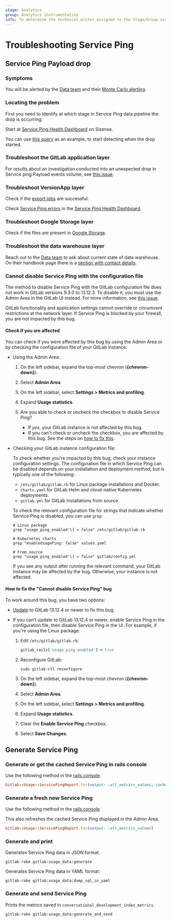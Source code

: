 ```yaml
---
stage: Analytics
group: Analytics Instrumentation
info: To determine the technical writer assigned to the Stage/Group associated with this page, see https://about.gitlab.com/handbook/product/ux/technical-writing/#assignments
---
```


# Troubleshooting Service Ping

## Service Ping Payload drop

### Symptoms

You will be alerted by the [Data team](https://about.gitlab.com/handbook/business-technology/data-team/) and their [Monte Carlo alerting](https://about.gitlab.com/handbook/business-technology/data-team/platform/monte-carlo/).

### Locating the problem

First you need to identify at which stage in Service Ping data pipeline the drop is occurring.

Start at [Service Ping Health Dashboard](https://app.periscopedata.com/app/gitlab/968489) on Sisense.

You can use [this query](https://gitlab.com/gitlab-org/gitlab/-/issues/347298#note_836685350) as an example, to start detecting when the drop started.

### Troubleshoot the GitLab application layer

For results about an investigation conducted into an unexpected drop in Service ping Payload events volume, see [this issue](https://gitlab.com/gitlab-data/analytics/-/issues/11071).

### Troubleshoot VersionApp layer

Check if the [export jobs](https://gitlab.com/gitlab-org/gitlab-services/version.gitlab.com/-/tree/main/#data-export-using-pipeline-schedules) are successful.

Check [Service Ping errors](https://app.periscopedata.com/app/gitlab/968489?widget=14609989&udv=0) in the [Service Ping Health Dashboard](https://app.periscopedata.com/app/gitlab/968489).

### Troubleshoot Google Storage layer

Check if the files are present in [Google Storage](https://console.cloud.google.com/storage/browser/cloudsql-gs-production-efd5e8-cloudsql-exports;tab=objects?project=gs-production-efd5e8&prefix=&forceOnObjectsSortingFiltering=false).

### Troubleshoot the data warehouse layer

Reach out to the [Data team](https://about.gitlab.com/handbook/business-technology/data-team/) to ask about current state of data warehouse. On their handbook page there is a [section with contact details](https://about.gitlab.com/handbook/business-technology/data-team/#how-to-connect-with-us).

### Cannot disable Service Ping with the configuration file

The method to disable Service Ping with the GitLab configuration file does not work in
GitLab versions 9.3.0 to 13.12.3. To disable it, you must use the Admin Area in
the GitLab UI instead. For more information, see
[this issue](https://gitlab.com/gitlab-org/gitlab/-/issues/333269).

GitLab functionality and application settings cannot override or circumvent
restrictions at the network layer. If Service Ping is blocked by your firewall,
you are not impacted by this bug.

#### Check if you are affected

You can check if you were affected by this bug by using the Admin Area or by
checking the configuration file of your GitLab instance:

- Using the Admin Area:

  1. On the left sidebar, expand the top-most chevron (**{chevron-down}**).
  1. Select **Admin Area**.
  1. On the left sidebar, select **Settings > Metrics and profiling**.
  1. Expand **Usage statistics**.
  1. Are you able to check or uncheck the checkbox to disable Service Ping?

     - If _yes_, your GitLab instance is not affected by this bug.
     - If you can't check or uncheck the checkbox, you are affected by this bug.
       See the steps on [how to fix this](#how-to-fix-the-cannot-disable-service-ping-bug).

- Checking your GitLab instance configuration file:

  To check whether you're impacted by this bug, check your instance configuration
  settings. The configuration file in which Service Ping can be disabled depends
  on your installation and deployment method, but is typically one of the following:

  - `/etc/gitlab/gitlab.rb` for Linux package installations and Docker.
  - `charts.yaml` for GitLab Helm and cloud-native Kubernetes deployments.
  - `gitlab.yml` for GitLab installations from source.

  To check the relevant configuration file for strings that indicate whether
  Service Ping is disabled, you can use `grep`:

  ```shell
  # Linux package
  grep "usage_ping_enabled'\] = false" /etc/gitlab/gitlab.rb

  # Kubernetes charts
  grep "enableUsagePing: false" values.yaml

  # From source
  grep "usage_ping_enabled'\] = false" gitlab/config.yml
  ```

  If you see any output after running the relevant command, your GitLab instance
  may be affected by the bug. Otherwise, your instance is not affected.

#### How to fix the "Cannot disable Service Ping" bug

To work around this bug, you have two options:

- [Update](../../../update/index.md) to GitLab 13.12.4 or newer to fix this bug.
- If you can't update to GitLab 13.12.4 or newer, enable Service Ping in the
  configuration file, then disable Service Ping in the UI. For example, if you're
  using the Linux package:

  1. Edit `/etc/gitlab/gitlab.rb`:

     ```ruby
     gitlab_rails['usage_ping_enabled'] = true
     ```

  1. Reconfigure GitLab:

     ```shell
     sudo gitlab-ctl reconfigure
     ```

  1. On the left sidebar, expand the top-most chevron (**{chevron-down}**).
  1. Select **Admin Area**.
  1. On the left sidebar, select **Settings > Metrics and profiling**.
  1. Expand **Usage statistics**.
  1. Clear the **Enable Service Ping** checkbox.
  1. Select **Save Changes**.

## Generate Service Ping

### Generate or get the cached Service Ping in rails console

Use the following method in the [rails console](../../../administration/operations/rails_console.md#starting-a-rails-console-session).

```ruby
Gitlab::Usage::ServicePingReport.for(output: :all_metrics_values, cached: true)
```

### Generate a fresh new Service Ping

Use the following method in the [rails console](../../../administration/operations/rails_console.md#starting-a-rails-console-session).

This also refreshes the cached Service Ping displayed in the Admin Area.

```ruby
Gitlab::Usage::ServicePingReport.for(output: :all_metrics_values)
```

### Generate and print

Generates Service Ping data in JSON format.

```shell
gitlab-rake gitlab:usage_data:generate
```

Generates Service Ping data in YAML format:

```shell
gitlab-rake gitlab:usage_data:dump_sql_in_yaml
```

### Generate and send Service Ping

Prints the metrics saved in `conversational_development_index_metrics`.

```shell
gitlab-rake gitlab:usage_data:generate_and_send
```
